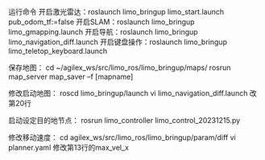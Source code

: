 运行命令
开启激光雷达：roslaunch limo_bringup limo_start.launch pub_odom_tf:=false
开启SLAM：roslaunch limo_bringup limo_gmapping.launch
开启导航：roslaunch limo_bringup limo_navigation_diff.launch
开启键盘操作：roslaunch limo_bringup limo_teletop_keyboard.launch

保存地图：
cd ~/agilex_ws/src/limo_ros/limo_bringup/maps/ 
rosrun map_server map_saver –f [mapname]

修改启动地图：
roscd limo_bringup/launch
vi limo_navigation_diff.launch
改第20行

启动设定目的地节点：
rosrun limo_controller limo_control_20231215.py

修改移动速度：
cd agilex_ws/src/limo_ros/limo_bringup/param/diff
vi planner.yaml
修改第13行的max_vel_x
